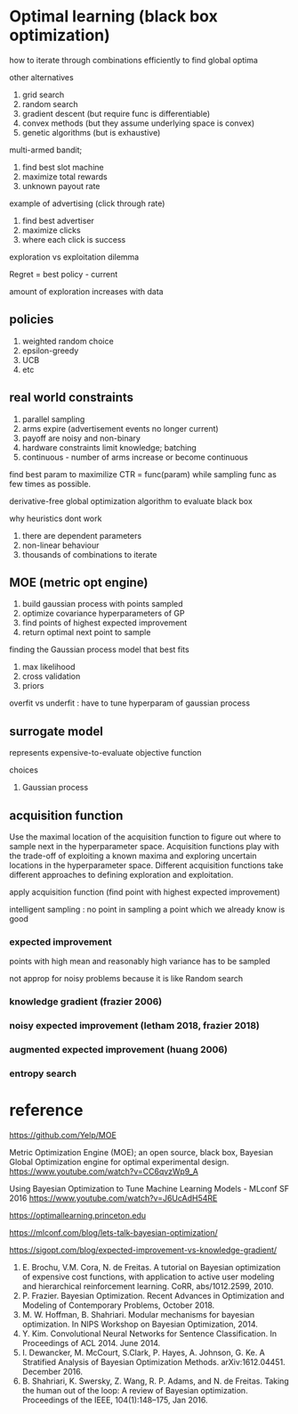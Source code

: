 
# Optimal learning (black box optimization)

how to iterate through combinations efficiently to find global optima

other alternatives
1. grid search
2. random search
3. gradient descent (but require func is differentiable)
4. convex methods (but they assume underlying space is convex)
5. genetic algorithms  (but is exhaustive)


multi-armed bandit; 
1. find best slot machine 
1. maximize total rewards
1. unknown payout rate

example of advertising (click through rate)
1. find best advertiser
1. maximize clicks
1. where each click is success

exploration vs exploitation dilemma

Regret = best policy - current

amount of exploration increases with data

## policies
1. weighted random choice
1. epsilon-greedy
1. UCB
1. etc

## real world constraints

1. parallel sampling
1. arms expire (advertisement events no longer current)
1. payoff are noisy and non-binary
1. hardware constraints limit knowledge; batching
1. continuous - number of arms increase or become continuous

find best param to maximilize CTR = func(param) while sampling func as few times as possible.

derivative-free global optimization algorithm to evaluate black box

why heuristics dont work
1. there are dependent parameters
2. non-linear behaviour
3. thousands of combinations to iterate

## MOE (metric opt engine)

1. build gaussian process with points sampled
2. optimize covariance hyperparameters of GP
3. find points of highest expected improvement 
4. return optimal next point to sample

finding the Gaussian process model that best fits

1. max likelihood
2. cross validation
3. priors

overfit vs underfit : have to tune hyperparam of gaussian process

## surrogate model

represents expensive-to-evaluate objective function

choices
1. Gaussian process

## acquisition function

Use the maximal location of the acquisition function to figure out where to sample next in the hyperparameter space. 
Acquisition functions play with the trade-off of exploiting a known maxima and exploring uncertain locations in the hyperparameter space. 
Different acquisition functions take different approaches to defining exploration and exploitation.

apply acquisition function (find point with highest expected improvement)

intelligent sampling : no point in sampling a point which we already know is good

### expected improvement 

points with high mean and reasonably high variance has to be sampled

not approp for noisy problems because it is like Random search

### knowledge gradient (frazier 2006)

### noisy expected improvement (letham 2018, frazier 2018)

### augmented expected improvement (huang 2006)

### entropy search


# reference

https://github.com/Yelp/MOE

Metric Optimization Engine (MOE); an open source, black box, Bayesian Global Optimization engine for optimal experimental design.
https://www.youtube.com/watch?v=CC6qvzWp9_A

Using Bayesian Optimization to Tune Machine Learning Models - MLconf SF 2016
https://www.youtube.com/watch?v=J6UcAdH54RE

https://optimallearning.princeton.edu

https://mlconf.com/blog/lets-talk-bayesian-optimization/

https://sigopt.com/blog/expected-improvement-vs-knowledge-gradient/

1. E. Brochu, V.M. Cora, N. de Freitas. A tutorial on Bayesian optimization of expensive cost functions, with application to active user modeling and hierarchical reinforcement learning. CoRR, abs/1012.2599, 2010.
2. P. Frazier. Bayesian Optimization. Recent Advances in Optimization and Modeling of Contemporary Problems, October 2018.
3. M. W. Hoffman, B. Shahriari. Modular mechanisms for bayesian optimization. In NIPS Workshop on Bayesian Optimization, 2014.
4. Y. Kim. Convolutional Neural Networks for Sentence Classification. In Proceedings of ACL 2014. June 2014.
5. I. Dewancker, M. McCourt, S.Clark, P. Hayes, A. Johnson, G. Ke. A Stratified Analysis of Bayesian Optimization Methods. arXiv:1612.04451. December 2016.
6. B. Shahriari, K. Swersky, Z. Wang, R. P. Adams, and N. de Freitas. Taking the human out of the loop: A review of Bayesian optimization. Proceedings of the IEEE, 104(1):148–175, Jan 2016.
